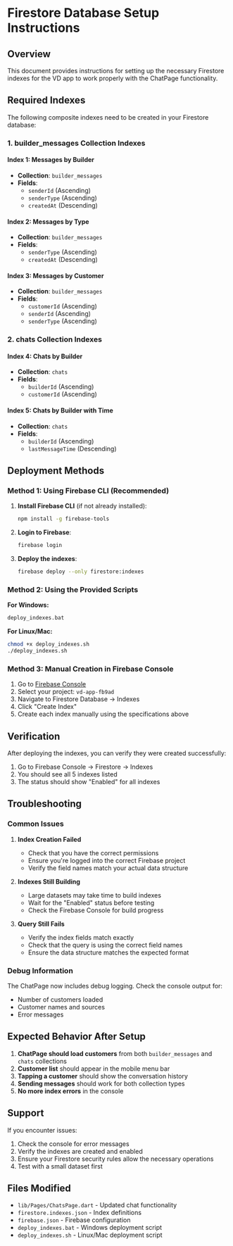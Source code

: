 # Firestore Database Setup Instructions

## Overview
This document provides instructions for setting up the necessary Firestore indexes for the VD app to work properly with the ChatPage functionality.

## Required Indexes

The following composite indexes need to be created in your Firestore database:

### 1. builder_messages Collection Indexes

#### Index 1: Messages by Builder
- **Collection**: `builder_messages`
- **Fields**: 
  - `senderId` (Ascending)
  - `senderType` (Ascending) 
  - `createdAt` (Descending)

#### Index 2: Messages by Type
- **Collection**: `builder_messages`
- **Fields**:
  - `senderType` (Ascending)
  - `createdAt` (Descending)

#### Index 3: Messages by Customer
- **Collection**: `builder_messages`
- **Fields**:
  - `customerId` (Ascending)
  - `senderId` (Ascending)
  - `senderType` (Ascending)

### 2. chats Collection Indexes

#### Index 4: Chats by Builder
- **Collection**: `chats`
- **Fields**:
  - `builderId` (Ascending)
  - `customerId` (Ascending)

#### Index 5: Chats by Builder with Time
- **Collection**: `chats`
- **Fields**:
  - `builderId` (Ascending)
  - `lastMessageTime` (Descending)

## Deployment Methods

### Method 1: Using Firebase CLI (Recommended)

1. **Install Firebase CLI** (if not already installed):
   ```bash
   npm install -g firebase-tools
   ```

2. **Login to Firebase**:
   ```bash
   firebase login
   ```

3. **Deploy the indexes**:
   ```bash
   firebase deploy --only firestore:indexes
   ```

### Method 2: Using the Provided Scripts

**For Windows:**
```bash
deploy_indexes.bat
```

**For Linux/Mac:**
```bash
chmod +x deploy_indexes.sh
./deploy_indexes.sh
```

### Method 3: Manual Creation in Firebase Console

1. Go to [Firebase Console](https://console.firebase.google.com/)
2. Select your project: `vd-app-fb9ad`
3. Navigate to Firestore Database → Indexes
4. Click "Create Index"
5. Create each index manually using the specifications above

## Verification

After deploying the indexes, you can verify they were created successfully:

1. Go to Firebase Console → Firestore → Indexes
2. You should see all 5 indexes listed
3. The status should show "Enabled" for all indexes

## Troubleshooting

### Common Issues

1. **Index Creation Failed**
   - Check that you have the correct permissions
   - Ensure you're logged into the correct Firebase project
   - Verify the field names match your actual data structure

2. **Indexes Still Building**
   - Large datasets may take time to build indexes
   - Wait for the "Enabled" status before testing
   - Check the Firebase Console for build progress

3. **Query Still Fails**
   - Verify the index fields match exactly
   - Check that the query is using the correct field names
   - Ensure the data structure matches the expected format

### Debug Information

The ChatPage now includes debug logging. Check the console output for:
- Number of customers loaded
- Customer names and sources
- Error messages

## Expected Behavior After Setup

1. **ChatPage should load customers** from both `builder_messages` and `chats` collections
2. **Customer list** should appear in the mobile menu bar
3. **Tapping a customer** should show the conversation history
4. **Sending messages** should work for both collection types
5. **No more index errors** in the console

## Support

If you encounter issues:
1. Check the console for error messages
2. Verify the indexes are created and enabled
3. Ensure your Firestore security rules allow the necessary operations
4. Test with a small dataset first

## Files Modified

- `lib/Pages/ChatsPage.dart` - Updated chat functionality
- `firestore.indexes.json` - Index definitions
- `firebase.json` - Firebase configuration
- `deploy_indexes.bat` - Windows deployment script
- `deploy_indexes.sh` - Linux/Mac deployment script
